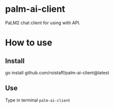 # palm-ai-client
PaLM2 chat client for using with API.
# How to use
## Install
go install github.com/roistaff/palm-ai-client@latest
## Use
Type in terminal
``
palm-ai-client
``
